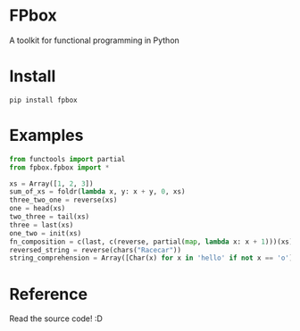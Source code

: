 # FPbox
A toolkit for functional programming in Python

# Install
`pip install fpbox`

# Examples
```python
from functools import partial
from fpbox.fpbox import *

xs = Array([1, 2, 3])
sum_of_xs = foldr(lambda x, y: x + y, 0, xs)
three_two_one = reverse(xs)
one = head(xs)
two_three = tail(xs)
three = last(xs)
one_two = init(xs)
fn_composition = c(last, c(reverse, partial(map, lambda x: x + 1)))(xs)
reversed_string = reverse(chars("Racecar"))
string_comprehension = Array([Char(x) for x in 'hello' if not x == 'o'])
```

# Reference
Read the source code! :D
